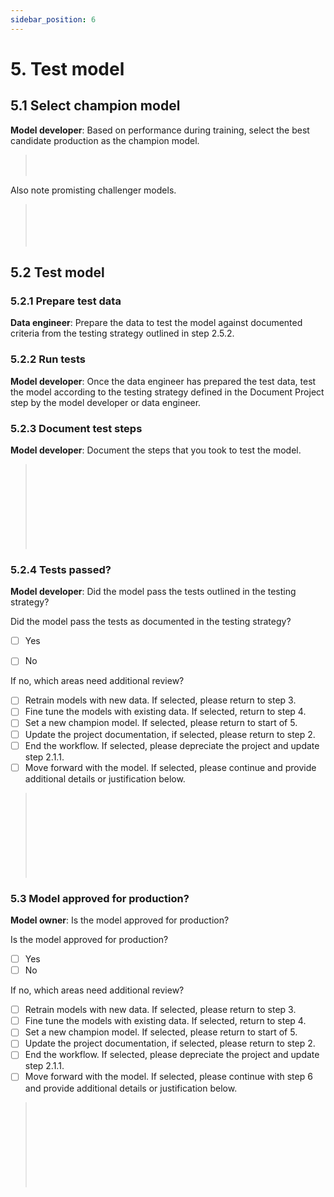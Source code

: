 ```yaml
---
sidebar_position: 6
---
```


# 5. Test model

## 5.1 Select champion model 
**Model developer**: Based on performance during training, select the best candidate production as the champion model. 
> </br> 
> </br> 

Also note promisting challenger models. 
> </br> 
> </br> 
> </br> 
> </br> 

## 5.2 Test model

### 5.2.1 Prepare test data
**Data engineer**: Prepare the data to test the model against documented criteria from the testing strategy outlined in step 2.5.2.

### 5.2.2 Run tests
**Model developer**: Once the data engineer has prepared the test data, test the model according to the testing strategy defined in the Document Project step by the model developer or data engineer.

### 5.2.3 Document test steps
**Model developer**: Document the steps that you took to test the model.

> </br> 
> </br> 
> </br> 
> </br> 
> </br> 
> </br> 
> </br> 
> </br> 

### 5.2.4 Tests passed?
**Model developer**: Did the model pass the tests outlined in the testing strategy?

Did the model pass the tests as documented in the testing strategy?

* [ ] Yes
* [ ] No


If no, which areas need additional review?

* [ ]  Retrain models with new data. If selected, please return to step 3.
* [ ]  Fine tune the models with existing data. If selected, return to step 4.
* [ ]  Set a new champion model. If selected, please return to start of 5.
* [ ]  Update the project documentation, if selected, please return to step 2.
* [ ]  End the workflow. If selected, please depreciate the project and update step 2.1.1.
* [ ]  Move forward with the model. If selected, please continue and provide additional details or justification below. 

> </br> 
> </br> 
> </br> 
> </br> 
> </br> 
> </br> 
> </br> 
> </br> 

### 5.3 Model approved for production?
**Model owner**: Is the model approved for production?

Is the model approved for production?

* [ ] Yes
* [ ] No

If no, which areas need additional review?

* [ ]  Retrain models with new data. If selected, please return to step 3.
* [ ]  Fine tune the models with existing data. If selected, return to step 4.
* [ ]  Set a new champion model. If selected, please return to start of 5.
* [ ]  Update the project documentation, if selected, please return to step 2.
* [ ]  End the workflow. If selected, please depreciate the project and update step 2.1.1.
* [ ]  Move forward with the model. If selected, please continue with step 6 and provide additional details or justification below. 

> </br> 
> </br> 
> </br> 
> </br> 
> </br> 
> </br> 
> </br> 
> </br> 

